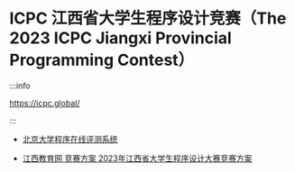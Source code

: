 # ICPC 江西省大学生程序设计竞赛（The 2023 ICPC Jiangxi Provincial Programming Contest）

:::info

<https://icpc.global/>

:::

- [北京大学程序在线评测系统](http://poj.org/)

- [江西教育网 竞赛方案 2023年江西省大学生程序设计大赛竞赛方案](http://jyt.jiangxi.gov.cn/art/2023/4/10/art_54544_4418732.html)